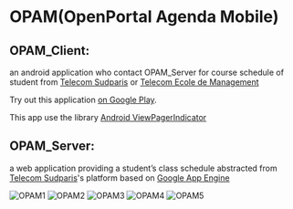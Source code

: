 OPAM(OpenPortal Agenda Mobile)
==============================

**OPAM_Client**:
----------------

an android application who contact OPAM_Server for course schedule of student from [Telecom Sudparis][1] or [Telecom Ecole de Management][2]

Try out this application [on Google Play][3].

This app use the library [Android ViewPagerIndicator][5]


**OPAM_Server**:
----------------

a web application providing a student’s class schedule abstracted from [Telecom Sudparis][1]'s platform based on [Google App Engine][4]


![OPAM1][6] ![OPAM2][7] ![OPAM3][8] ![OPAM4][9] ![OPAM5][10]


[1]: http://www.telecom-sudparis.eu/
[2]: http://www.telecom-em.eu/
[3]: https://play.google.com/store/apps/details?id=com.sky.opam
[4]: https://cloud.google.com/products/app-engine
[5]: https://github.com/JakeWharton/Android-ViewPagerIndicator
[6]: https://lh4.ggpht.com/jKhPuzwXOiXfsYQJPayYEYpEFkAu7UkgI1JsGWj4fVeTZTDZpMamQzoHSTRVopS_CKEb=h900-rw
[7]: https://lh5.ggpht.com/4DXV0z6ctVdklyovx6ZX-F6bvlxtPMu62breRn9c-lRWrA0zzif1Eg1Wn0iRJIHr6Cs=h900-rw
[8]: https://lh5.ggpht.com/i84Fb3HCD4DbF-p7z2Li2Ud41IZSqa_EoIw6DCj0nNQWpDp_cN1l2SuTXwtArpbOD1w=h900-rw
[9]: https://lh5.ggpht.com/BXfXt8pffzDKFXUr_-2cT83ZcNYvc5eJVPDoHKUpIMsaU28B4PQ4cLkSdFljJwv23A=h900-rw
[10]: https://lh3.ggpht.com/5am3zdnjFSWhtIzLgbAwm27lY5x8P48LJlq8XcSnfVOyLBBONNhVTlKnglqO3_XoDw=h900-rw
[5]: https://github.com/franciscojunior
